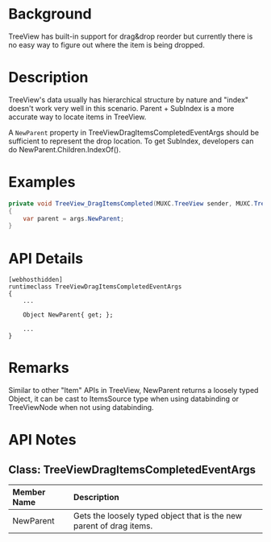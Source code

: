 # Background

TreeView has built-in support for drag&drop reorder but currently there is no easy way to figure out where the item is being dropped. 

# Description

TreeView's data usually has hierarchical structure by nature and "index" doesn't work very well in this scenario. Parent + SubIndex is a more accurate way to locate items in TreeView. 

A `NewParent` property in TreeViewDragItemsCompletedEventArgs should be sufficient to represent the drop location. To get SubIndex, developers can do NewParent.Children.IndexOf().

# Examples

```C#
private void TreeView_DragItemsCompleted(MUXC.TreeView sender, MUXC.TreeViewDragItemsCompletedEventArgs args)
{
    var parent = args.NewParent;
}
```

# API Details

```
[webhosthidden]
runtimeclass TreeViewDragItemsCompletedEventArgs
{
    ...

    Object NewParent{ get; };

    ...
}
```

# Remarks

Similar to other "Item" APIs in TreeView, NewParent returns a loosely typed Object, it can be cast to ItemsSource type when using databinding or TreeViewNode when not using databinding.

# API Notes

## Class: TreeViewDragItemsCompletedEventArgs
| Member Name | Description |
|:- |:--|
| NewParent | Gets the loosely typed object that is the new parent of drag items. |